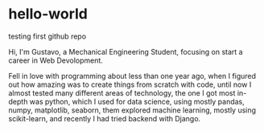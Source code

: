 # hello-world

testing first github repo

Hi, I'm Gustavo, a Mechanical Engineering Student, focusing on start a career in Web Devolopment.

Fell in love with programming about less than one year ago, when I figured out how amazing was to create things from scratch with code,
until now I almost tested many different areas of technology, the one I got most in-depth was python, which I used for data science,
using mostly pandas, numpy, matplotlib, seaborn, them explored machine learning, mostly using scikit-learn, and recently I had tried backend with Django.
